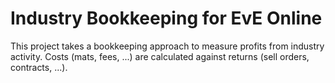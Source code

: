 # Industry Bookkeeping for EvE Online

This project takes a bookkeeping approach to measure profits from industry activity.
Costs (mats, fees, ...) are calculated against returns (sell orders, contracts, ...).